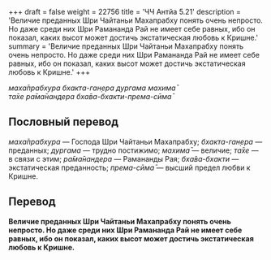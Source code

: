 +++
draft = false
weight = 22756
title = 'ЧЧ Антйа 5.21'
description = 'Величие преданных Шри Чайтаньи Махапрабху понять очень непросто. Но даже среди них Шри Рамананда Рай не имеет себе равных, ибо он показал, каких высот может достичь экстатическая любовь к Кришне.'
summary = 'Величие преданных Шри Чайтаньи Махапрабху понять очень непросто. Но даже среди них Шри Рамананда Рай не имеет себе равных, ибо он показал, каких высот может достичь экстатическая любовь к Кришне.'
+++

_маха̄прабхура бхакта-ган̣ера дургама махима̄  
та̄хе ра̄ма̄нандера бха̄ва-бхакти-према-сӣма̄_

## Пословный перевод

_маха̄прабхура_ — Господа Шри Чайтаньи Махапрабху; _бхакта_\-_ган̣ера_ — преданных; _дургама_ — трудно постижимо; _махима̄_ — величие; _та̄хе_ — в связи с этим; _ра̄ма̄нандера_ — Рамананды Рая; _бха̄ва_\-_бхакти_ — экстатическая преданность; _према_\-_сӣма̄_ — высший предел любви к Кришне.

## Перевод

**Величие преданных Шри Чайтаньи Махапрабху понять очень непросто. Но даже среди них Шри Рамананда Рай не имеет себе равных, ибо он показал, каких высот может достичь экстатическая любовь к Кришне.**
